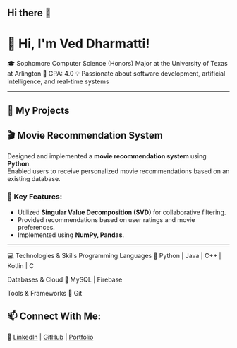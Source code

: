 ## Hi there 👋

# 👋 Hi, I'm Ved Dharmatti!

🎓 Sophomore Computer Science (Honors) Major at the University of Texas at Arlington
📍 GPA: 4.0
💡 Passionate about software development, artificial intelligence, and real-time systems



---

## 🚀 My Projects

## 🎬 Movie Recommendation System

Designed and implemented a **movie recommendation system** using **Python**.  
Enabled users to receive personalized movie recommendations based on an existing database.

### 🔹 Key Features:
- Utilized **Singular Value Decomposition (SVD)** for collaborative filtering.
- Provided recommendations based on user ratings and movie preferences.
- Implemented using **NumPy, Pandas**.
---

💻 Technologies & Skills
Programming Languages
🔹 Python | Java | C++ | Kotlin | C 

Databases & Cloud
🔹 MySQL | Firebase

Tools & Frameworks
🔹 Git


## 📫 Connect With Me:
🔗 [LinkedIn](your-linkedin-url) | [GitHub](your-github-url) | [Portfolio](your-portfolio-url)


